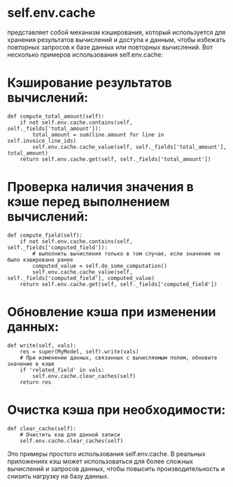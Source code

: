 self.env.cache 
========================================
представляет собой механизм кэширования, который используется для хранения результатов вычислений
и доступа к данным, чтобы избежать повторных запросов к базе данных или повторных вычислений. Вот несколько примеров
использования self.env.cache:

Кэширование результатов вычислений:
========================================

    def compute_total_amount(self):
        if not self.env.cache.contains(self, self._fields['total_amount']):
            total_amount = sum(line.amount for line in self.invoice_line_ids)
            self.env.cache.cache_value(self, self._fields['total_amount'], total_amount)
        return self.env.cache.get(self, self._fields['total_amount'])

Проверка наличия значения в кэше перед выполнением вычислений:
========================================

    def compute_field(self):
        if not self.env.cache.contains(self, self._fields['computed_field']):
            # выполнить вычисления только в том случае, если значение не было кэшировано ранее
            computed_value = self.do_some_computation()
            self.env.cache.cache_value(self, self._fields['computed_field'], computed_value)
        return self.env.cache.get(self, self._fields['computed_field'])

Обновление кэша при изменении данных:
========================================

    def write(self, vals):
        res = super(MyModel, self).write(vals)
        # При изменении данных, связанных с вычисляемым полем, обновите значение в кэше
        if 'related_field' in vals:
            self.env.cache.clear_caches(self)
        return res

Очистка кэша при необходимости:
========================================

    def clear_cache(self):
        # Очистить кэш для данной записи
        self.env.cache.clear_caches(self)

Это примеры простого использования self.env.cache. В реальных приложениях кэш может использоваться для более сложных
вычислений и запросов данных, чтобы повысить производительность и снизить нагрузку на базу данных.





